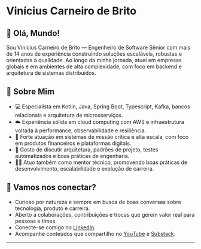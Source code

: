 # Vinícius Carneiro de Brito

## 👋 Olá, Mundo!

Sou Vinícius Carneiro de Brito — Engenheiro de Software Sênior com mais de 14 anos de experiência construindo soluções escaláveis, robustas e orientadas à qualidade. Ao longo da minha jornada, atuei em empresas globais e em ambientes de alta complexidade, com foco em backend e arquitetura de sistemas distribuídos.

## 🚀 Sobre Mim

- 💻 Especialista em Kotlin, Java, Spring Boot, Typescript, Kafka, bancos relacionais e arquitetura de microsserviços.
- ☁️ Experiência sólida em cloud computing com AWS e infraestrutura voltada à performance, observabilidade e resiliência.
- 🔁 Forte atuação em sistemas de missão crítica e alta escala, com foco em produtos financeiros e plataformas digitais.
- 🧱 Gosto de discutir arquitetura, padrões de projeto, testes automatizados e boas práticas de engenharia.
- 👨‍🏫 Atuo também como mentor técnico, promovendo boas práticas de desenvolvimento, escalabilidade e evolução de carreira.

## 💬 Vamos nos conectar?

- Curioso por natureza e sempre em busca de boas conversas sobre tecnologia, produto e carreira.
- Aberto a colaborações, contribuições e trocas que gerem valor real para pessoas e times.
- Conecte-se comigo no [LinkedIn](https://www.linkedin.com/in/viniciuscarneirodebrito/).
- Acompanhe conteúdos que compartilho no [YouTube](https://www.youtube.com/@oviniciusbrito) e [Substack](https://substack.com/@oviniciusbrito).

---

